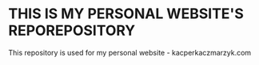 # THIS IS MY PERSONAL WEBSITE'S REPOREPOSITORY

This repository is used for my personal website - kacperkaczmarzyk.com